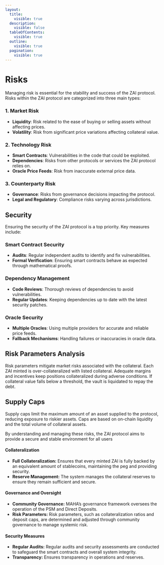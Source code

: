 ```yaml
---
layout:
  title:
    visible: true
  description:
    visible: false
  tableOfContents:
    visible: true
  outline:
    visible: true
  pagination:
    visible: true
---
```


# Risks

Managing risk is essential for the stability and success of the ZAI protocol. Risks within the ZAI protocol are categorized into three main types:

### 1. Market Risk

* **Liquidity**: Risk related to the ease of buying or selling assets without affecting prices.
* **Volatility**: Risk from significant price variations affecting collateral value.

### 2. Technology Risk

* **Smart Contracts**: Vulnerabilities in the code that could be exploited.
* **Dependencies**: Risks from other protocols or services the ZAI protocol relies on.
* **Oracle Price Feeds**: Risk from inaccurate external price data.

### 3. Counterparty Risk

* **Governance**: Risks from governance decisions impacting the protocol.
* **Legal and Regulatory**: Compliance risks varying across jurisdictions.

## Security

Ensuring the security of the ZAI protocol is a top priority. Key measures include:

### Smart Contract Security

* **Audits**: Regular independent audits to identify and fix vulnerabilities.
* **Formal Verification**: Ensuring smart contracts behave as expected through mathematical proofs.

### Dependency Management

* **Code Reviews**: Thorough reviews of dependencies to avoid vulnerabilities.
* **Regular Updates**: Keeping dependencies up to date with the latest security patches.

### Oracle Security

* **Multiple Oracles**: Using multiple providers for accurate and reliable price feeds.
* **Fallback Mechanisms**: Handling failures or inaccuracies in oracle data.

## Risk Parameters Analysis

Risk parameters mitigate market risks associated with the collateral. Each ZAI minted is over-collateralized with listed collateral. Adequate margins and incentives keep positions collateralized during adverse conditions. If collateral value falls below a threshold, the vault is liquidated to repay the debt.

## Supply Caps

Supply caps limit the maximum amount of an asset supplied to the protocol, reducing exposure to riskier assets. Caps are based on on-chain liquidity and the total volume of collateral assets.

By understanding and managing these risks, the ZAI protocol aims to provide a secure and stable environment for all users



#### **Collateralization**

* **Full Collateralization:** Ensures that every minted ZAI is fully backed by an equivalent amount of stablecoins, maintaining the peg and providing security.
* **Reserve Management:** The system manages the collateral reserves to ensure they remain sufficient and secure.

#### **Governance and Oversight**

* **Community Governance:** MAHA’s governance framework oversees the operation of the PSM and Direct Deposits.
* **Risk Parameters:** Risk parameters, such as collateralization ratios and deposit caps, are determined and adjusted through community governance to manage systemic risk.

#### **Security Measures**

* **Regular Audits:** Regular audits and security assessments are conducted to safeguard the smart contracts and overall system integrity.
* **Transparency:** Ensures transparency in operations and reserves.

